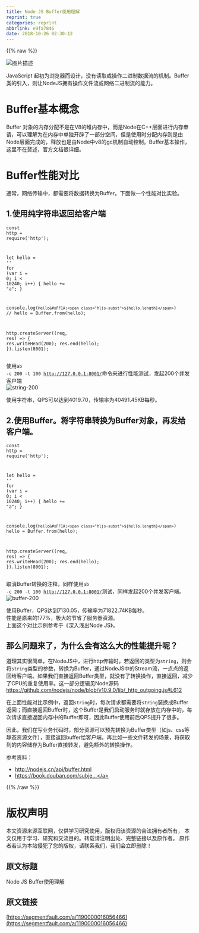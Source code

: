 ```yaml
---
title: Node JS Buffer使用理解
reprint: true
categories: reprint
abbrlink: e9fa7846
date: 2018-10-26 02:30:12
---
```


{{% raw %}}
<p><span class="img-wrap"><img data-src="/img/bVbfxbn?w=2001&amp;h=2502" src="https://static.alili.tech/img/bVbfxbn?w=2001&amp;h=2502" alt="&#x56FE;&#x7247;&#x63CF;&#x8FF0;" title="&#x56FE;&#x7247;&#x63CF;&#x8FF0;" style="cursor:pointer;display:inline"></span></p><p>JavaScript &#x8D77;&#x521D;&#x4E3A;&#x6D4F;&#x89C8;&#x5668;&#x800C;&#x8BBE;&#x8BA1;&#xFF0C;&#x6CA1;&#x6709;&#x8BFB;&#x53D6;&#x6216;&#x64CD;&#x4F5C;&#x4E8C;&#x8FDB;&#x5236;&#x6570;&#x636E;&#x6D41;&#x7684;&#x673A;&#x5236;&#x3002;Buffer&#x7C7B;&#x7684;&#x5F15;&#x5165;&#xFF0C;&#x5219;&#x8BA9;NodeJS&#x62E5;&#x6709;&#x64CD;&#x4F5C;&#x6587;&#x4EF6;&#x6D41;&#x6216;&#x7F51;&#x7EDC;&#x4E8C;&#x8FDB;&#x5236;&#x6D41;&#x7684;&#x80FD;&#x529B;&#x3002;</p><h1 id="articleHeader0">Buffer&#x57FA;&#x672C;&#x6982;&#x5FF5;</h1><p>Buffer &#x5BF9;&#x8C61;&#x7684;&#x5185;&#x5B58;&#x5206;&#x914D;&#x4E0D;&#x662F;&#x5728;V8&#x7684;&#x5806;&#x5185;&#x5B58;&#x4E2D;&#xFF0C;&#x800C;&#x662F;Node&#x5728;C++&#x5C42;&#x9762;&#x8FDB;&#x884C;&#x5185;&#x5B58;&#x7533;&#x8BF7;&#xFF0C;&#x53EF;&#x4EE5;&#x7406;&#x89E3;&#x4E3A;&#x5728;&#x5185;&#x5B58;&#x4E2D;&#x5355;&#x72EC;&#x5F00;&#x8F9F;&#x4E86;&#x4E00;&#x90E8;&#x5206;&#x7A7A;&#x95F4;&#xFF0C;&#x4F46;&#x662F;&#x4F7F;&#x7528;&#x65F6;&#x5206;&#x914D;&#x5185;&#x5B58;&#x5219;&#x662F;&#x7531;Node&#x5C42;&#x9762;&#x5B8C;&#x6210;&#x7684;&#xFF0C;&#x91CA;&#x653E;&#x4E5F;&#x662F;&#x7531;Node&#x4E2D;v8&#x7684;gc&#x673A;&#x5236;&#x81EA;&#x52A8;&#x63A7;&#x5236;&#x3002;Buffer&#x57FA;&#x672C;&#x64CD;&#x4F5C;&#xFF0C;&#x8FD9;&#x91CC;&#x4E0D;&#x5728;&#x8D58;&#x8FF0;&#xFF0C;&#x5B98;&#x65B9;&#x6587;&#x6863;&#x5F88;&#x8BE6;&#x7EC6;&#x3002;</p><h1 id="articleHeader1">Buffer&#x6027;&#x80FD;&#x5BF9;&#x6BD4;</h1><p>&#x901A;&#x5E38;&#xFF0C;&#x7F51;&#x7EDC;&#x4F20;&#x8F93;&#x4E2D;&#xFF0C;&#x90FD;&#x9700;&#x8981;&#x5C06;&#x6570;&#x636E;&#x8F6C;&#x6362;&#x4E3A;Buffer&#x3002;&#x4E0B;&#x9762;&#x505A;&#x4E00;&#x4E2A;&#x6027;&#x80FD;&#x5BF9;&#x6BD4;&#x5B9E;&#x9A8C;&#x3002;</p><h2 id="articleHeader2">1.&#x4F7F;&#x7528;&#x7EAF;&#x5B57;&#x7B26;&#x4E32;&#x8FD4;&#x56DE;&#x7ED9;&#x5BA2;&#x6237;&#x7AEF;</h2><div class="widget-codetool" style="display:none"><div class="widget-codetool--inner"><span class="selectCode code-tool" data-toggle="tooltip" data-placement="top" title="" data-original-title="&#x5168;&#x9009;"></span> <span type="button" class="copyCode code-tool" data-toggle="tooltip" data-placement="top" data-clipboard-text="const http = require(&apos;http&apos;);

let hello = &apos;&apos;
for (var i = 0; i &lt; 10240; i++) {
  hello += &quot;a&quot;;
}

console.log(`Hello&#xFF1A;${hello.length}`)
// hello = Buffer.from(hello);

http.createServer((req, res) =&gt; {
  res.writeHead(200);
  res.end(hello);
}).listen(8001);" title="" data-original-title="&#x590D;&#x5236;"></span> <span type="button" class="saveToNote code-tool" data-toggle="tooltip" data-placement="top" title="" data-original-title="&#x653E;&#x8FDB;&#x7B14;&#x8BB0;"></span></div></div><pre class="hljs javascript"><code><span class="hljs-keyword">const</span> http = <span class="hljs-built_in">require</span>(<span class="hljs-string">&apos;http&apos;</span>);

<span class="hljs-keyword">let</span> hello = <span class="hljs-string">&apos;&apos;</span>
<span class="hljs-keyword">for</span> (<span class="hljs-keyword">var</span> i = <span class="hljs-number">0</span>; i &lt; <span class="hljs-number">10240</span>; i++) {
  hello += <span class="hljs-string">&quot;a&quot;</span>;
}

<span class="hljs-built_in">console</span>.log(<span class="hljs-string">`Hello&#xFF1A;<span class="hljs-subst">${hello.length}</span>`</span>)
<span class="hljs-comment">// hello = Buffer.from(hello);</span>

http.createServer(<span class="hljs-function">(<span class="hljs-params">req, res</span>) =&gt;</span> {
  res.writeHead(<span class="hljs-number">200</span>);
  res.end(hello);
}).listen(<span class="hljs-number">8001</span>);</code></pre><p>&#x4F7F;&#x7528;<code>ab -c 200 -t 100 http://127.0.0.1:8001/</code>&#x547D;&#x4EE4;&#x6765;&#x8FDB;&#x884C;&#x6027;&#x80FD;&#x6D4B;&#x8BD5;&#xFF0C;&#x53D1;&#x8D77;200&#x4E2A;&#x5E76;&#x53D1;&#x5BA2;&#x6237;&#x7AEF;<br><span class="img-wrap"><img data-src="/img/remote/1460000016056469?w=1140&amp;h=1234" src="https://static.alili.tech/img/remote/1460000016056469?w=1140&amp;h=1234" alt="string-200" title="string-200" style="cursor:pointer;display:inline"></span></p><p>&#x4F7F;&#x7528;&#x5B57;&#x7B26;&#x4E32;&#xFF0C;QPS&#x53EF;&#x4EE5;&#x8FBE;&#x5230;4019.70&#xFF0C;&#x4F20;&#x8F93;&#x7387;&#x4E3A;40491.45KB&#x6BCF;&#x79D2;&#x3002;</p><h2 id="articleHeader3">2.&#x4F7F;&#x7528;Buffer&#x3002;&#x5C06;&#x5B57;&#x7B26;&#x4E32;&#x8F6C;&#x6362;&#x4E3A;Buffer&#x5BF9;&#x8C61;&#xFF0C;&#x518D;&#x53D1;&#x7ED9;&#x5BA2;&#x6237;&#x7AEF;&#x3002;</h2><div class="widget-codetool" style="display:none"><div class="widget-codetool--inner"><span class="selectCode code-tool" data-toggle="tooltip" data-placement="top" title="" data-original-title="&#x5168;&#x9009;"></span> <span type="button" class="copyCode code-tool" data-toggle="tooltip" data-placement="top" data-clipboard-text="const http = require(&apos;http&apos;);

let hello = &apos;&apos;
for (var i = 0; i &lt; 10240; i++) {
  hello += &quot;a&quot;;
}

console.log(`Hello&#xFF1A;${hello.length}`)
hello = Buffer.from(hello);

http.createServer((req, res) =&gt; {
  res.writeHead(200);
  res.end(hello);
}).listen(8001);" title="" data-original-title="&#x590D;&#x5236;"></span> <span type="button" class="saveToNote code-tool" data-toggle="tooltip" data-placement="top" title="" data-original-title="&#x653E;&#x8FDB;&#x7B14;&#x8BB0;"></span></div></div><pre class="hljs javascript"><code><span class="hljs-keyword">const</span> http = <span class="hljs-built_in">require</span>(<span class="hljs-string">&apos;http&apos;</span>);

<span class="hljs-keyword">let</span> hello = <span class="hljs-string">&apos;&apos;</span>
<span class="hljs-keyword">for</span> (<span class="hljs-keyword">var</span> i = <span class="hljs-number">0</span>; i &lt; <span class="hljs-number">10240</span>; i++) {
  hello += <span class="hljs-string">&quot;a&quot;</span>;
}

<span class="hljs-built_in">console</span>.log(<span class="hljs-string">`Hello&#xFF1A;<span class="hljs-subst">${hello.length}</span>`</span>)
hello = Buffer.from(hello);

http.createServer(<span class="hljs-function">(<span class="hljs-params">req, res</span>) =&gt;</span> {
  res.writeHead(<span class="hljs-number">200</span>);
  res.end(hello);
}).listen(<span class="hljs-number">8001</span>);</code></pre><p>&#x53D6;&#x6D88;Buffer&#x8F6C;&#x6362;&#x7684;&#x6CE8;&#x91CA;&#xFF0C;&#x540C;&#x6837;&#x4F7F;&#x7528;<code>ab -c 200 -t 100 http://127.0.0.1:8001/</code>&#x6D4B;&#x8BD5;&#xFF0C;&#x540C;&#x6837;&#x53D1;&#x8D77;200&#x4E2A;&#x5E76;&#x53D1;&#x5BA2;&#x6237;&#x7AEF;&#x3002;<br><span class="img-wrap"><img data-src="/img/remote/1460000016056470?w=1122&amp;h=1224" src="https://static.alili.tech/img/remote/1460000016056470?w=1122&amp;h=1224" alt="buffer-200" title="buffer-200" style="cursor:pointer;display:inline"></span></p><p>&#x4F7F;&#x7528;Buffer&#xFF0C;QPS&#x8FBE;&#x5230;7130.05&#xFF0C;&#x4F20;&#x8F93;&#x7387;&#x4E3A;71822.74KB&#x6BCF;&#x79D2;&#x3002;<br>&#x6027;&#x80FD;&#x662F;&#x539F;&#x6765;&#x7684;177%&#xFF0C;&#x6781;&#x5927;&#x7684;&#x8282;&#x7701;&#x4E86;&#x670D;&#x52A1;&#x5668;&#x8D44;&#x6E90;&#x3002;<br>&#x4E0A;&#x9762;&#x8FD9;&#x4E2A;&#x5BF9;&#x6BD4;&#x793A;&#x4F8B;&#x53C2;&#x8003;&#x4E8E;&#x300A;&#x6DF1;&#x5165;&#x6D45;&#x51FA;Node JS&#x300B;&#x3002;</p><h2 id="articleHeader4">&#x90A3;&#x4E48;&#x95EE;&#x9898;&#x6765;&#x4E86;&#xFF0C;&#x4E3A;&#x4EC0;&#x4E48;&#x4F1A;&#x6709;&#x8FD9;&#x4E48;&#x5927;&#x7684;&#x6027;&#x80FD;&#x63D0;&#x5347;&#x5462;&#xFF1F;</h2><p>&#x9053;&#x7406;&#x5176;&#x5B9E;&#x5F88;&#x7B80;&#x5355;&#xFF0C;&#x5728;NodeJS&#x4E2D;&#xFF0C;&#x8FDB;&#x884C;http&#x4F20;&#x8F93;&#x65F6;&#xFF0C;&#x82E5;&#x8FD4;&#x56DE;&#x7684;&#x7C7B;&#x578B;&#x4E3A;<code>string</code>&#xFF0C;&#x5219;&#x4F1A;&#x5C06;<code>string</code>&#x7C7B;&#x578B;&#x7684;&#x53C2;&#x6570;&#xFF0C;&#x8F6C;&#x6362;&#x4E3A;Buffer&#xFF0C;&#x901A;&#x8FC7;NodeJS&#x4E2D;&#x7684;Stream&#x6D41;&#xFF0C;&#x4E00;&#x70B9;&#x70B9;&#x7684;&#x8FD4;&#x56DE;&#x7ED9;&#x5BA2;&#x6237;&#x7AEF;&#x3002;&#x5982;&#x679C;&#x6211;&#x4EEC;&#x76F4;&#x63A5;&#x8FD4;&#x56DE;Buffer&#x7C7B;&#x578B;&#xFF0C;&#x5C31;&#x6CA1;&#x6709;&#x4E86;&#x8F6C;&#x6362;&#x64CD;&#x4F5C;&#xFF0C;&#x76F4;&#x63A5;&#x8FD4;&#x56DE;&#xFF0C;&#x51CF;&#x5C11;&#x4E86;CPU&#x7684;&#x91CD;&#x590D;&#x4F7F;&#x7528;&#x7387;&#x3002;&#x8FD9;&#x4E00;&#x90E8;&#x5206;&#x903B;&#x8F91;&#x89C1;Node&#x6E90;&#x7801;<a href="https://github.com/nodejs/node/blob/v10.9.0/lib/_http_outgoing.js#L612" rel="nofollow noreferrer" target="_blank">https://github.com/nodejs/node/blob/v10.9.0/lib/_http_outgoing.js#L612</a></p><p>&#x5728;&#x4E0A;&#x9762;&#x6027;&#x80FD;&#x5BF9;&#x6BD4;&#x793A;&#x4F8B;&#x4E2D;&#xFF0C;&#x8FD4;&#x56DE;<code>string</code>&#x65F6;&#xFF0C;&#x6BCF;&#x6B21;&#x8BF7;&#x6C42;&#x90FD;&#x9700;&#x8981;&#x5C06;<code>string</code>&#x88C5;&#x6362;&#x6210;Buffer&#x8FD4;&#x56DE;&#xFF1B;&#x800C;&#x76F4;&#x63A5;&#x8FD4;&#x56DE;Buffer&#x65F6;&#xFF0C;&#x8FD9;&#x4E2A;Buffer&#x662F;&#x6211;&#x4EEC;&#x542F;&#x52A8;&#x670D;&#x52A1;&#x65F6;&#x5C31;&#x5B58;&#x653E;&#x5728;&#x5185;&#x5B58;&#x4E2D;&#x7684;&#xFF0C;&#x6BCF;&#x6B21;&#x8BF7;&#x6C42;&#x76F4;&#x63A5;&#x8FD4;&#x56DE;&#x5185;&#x5B58;&#x4E2D;&#x7684;Buffer&#x5373;&#x53EF;&#xFF0C;&#x56E0;&#x6B64;Buffer&#x4F7F;&#x7528;&#x524D;&#x540E;QPS&#x63D0;&#x5347;&#x4E86;&#x5F88;&#x591A;&#x3002;</p><p>&#x56E0;&#x6B64;&#xFF0C;&#x6211;&#x4EEC;&#x5728;&#x5199;&#x4E1A;&#x52A1;&#x4EE3;&#x7801;&#x65F6;&#xFF0C;&#x90E8;&#x5206;&#x8D44;&#x6E90;&#x53EF;&#x4EE5;&#x9884;&#x5148;&#x8F6C;&#x6362;&#x4E3A;Buffer&#x7C7B;&#x578B;&#xFF08;&#x5982;js&#x3001;css&#x7B49;&#x9759;&#x6001;&#x8D44;&#x6E90;&#x6587;&#x4EF6;&#xFF09;&#xFF0C;&#x76F4;&#x63A5;&#x8FD4;&#x56DE;buffer&#x7ED9;&#x5BA2;&#x6237;&#x7AEF;&#xFF0C;&#x518D;&#x6BD4;&#x5982;&#x4E00;&#x4E9B;&#x6587;&#x4EF6;&#x8F6C;&#x53D1;&#x7684;&#x573A;&#x666F;&#xFF0C;&#x5C06;&#x83B7;&#x53D6;&#x5230;&#x7684;&#x5185;&#x5BB9;&#x50A8;&#x5B58;&#x4E3A;Buffer&#x76F4;&#x63A5;&#x8F6C;&#x53D1;&#xFF0C;&#x907F;&#x514D;&#x989D;&#x5916;&#x7684;&#x8F6C;&#x6362;&#x64CD;&#x4F5C;&#x3002;</p><p>&#x53C2;&#x8003;&#x8D44;&#x6599;&#xFF1A;</p><ul><li><a href="http://nodejs.cn/api/buffer.html" rel="nofollow noreferrer" target="_blank">http://nodejs.cn/api/buffer.html</a></li><li><a href="https://book.douban.com/subject/25768396/" rel="nofollow noreferrer" target="_blank">https://book.douban.com/subje...</a></li></ul>
{{% /raw %}}

# 版权声明
本文资源来源互联网，仅供学习研究使用，版权归该资源的合法拥有者所有，
本文仅用于学习、研究和交流目的。转载请注明出处、完整链接以及原作者。
原作者若认为本站侵犯了您的版权，请联系我们，我们会立即删除！

## 原文标题
Node JS Buffer使用理解

## 原文链接
[https://segmentfault.com/a/1190000016056466](https://segmentfault.com/a/1190000016056466)

